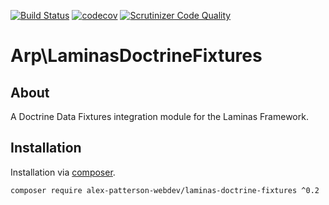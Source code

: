 [![Build Status](https://travis-ci.com/alex-patterson-webdev/laminas-doctrine-fixtures.svg?branch=master)](https://travis-ci.com/alex-patterson-webdev/laminas-doctrine-fixtures)
[![codecov](https://codecov.io/gh/alex-patterson-webdev/laminas-doctrine-fixtures/branch/master/graph/badge.svg)](https://codecov.io/gh/alex-patterson-webdev/laminas-doctrine-fixtures)
[![Scrutinizer Code Quality](https://scrutinizer-ci.com/g/alex-patterson-webdev/laminas-doctrine-fixtures/badges/quality-score.png?b=master)](https://scrutinizer-ci.com/g/alex-patterson-webdev/laminas-doctrine-fixtures/?branch=master)

# Arp\LaminasDoctrineFixtures

## About

A Doctrine Data Fixtures integration module for the Laminas Framework.

## Installation

Installation via [composer](https://getcomposer.org).

    composer require alex-patterson-webdev/laminas-doctrine-fixtures ^0.2
